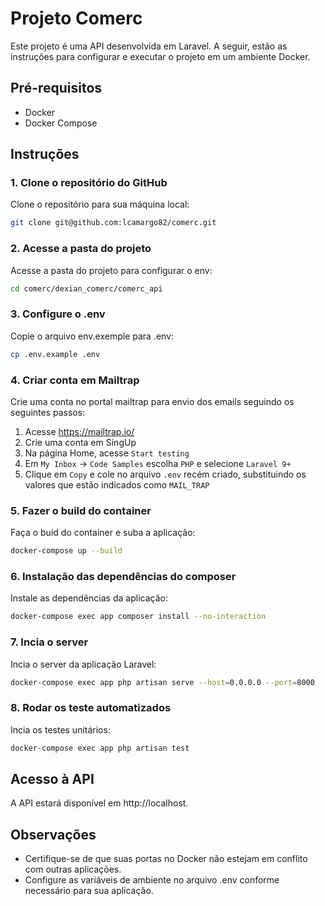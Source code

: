 # Projeto Comerc

Este projeto é uma API desenvolvida em Laravel. A seguir, estão as instruções para configurar e executar o projeto em um ambiente Docker.

## Pré-requisitos

- Docker
- Docker Compose

## Instruções

### 1. Clone o repositório do GitHub

Clone o repositório para sua máquina local:

```bash
git clone git@github.com:lcamargo82/comerc.git
```

### 2. Acesse a pasta do projeto

Acesse a pasta do projeto para configurar o env:

```bash
cd comerc/dexian_comerc/comerc_api
```

### 3. Configure o .env

Copie o arquivo env.exemple para .env:

```bash
cp .env.example .env
```

### 4. Criar conta em Mailtrap

Crie uma conta no portal mailtrap para envio dos emails seguindo os seguintes passos:

1. Acesse https://mailtrap.io/
2. Crie uma conta em SingUp
3. Na página Home, acesse `Start testing`
4. Em `My Inbox` -> `Code Samples` escolha `PHP` e selecione `Laravel 9+`
5. Clique em `Copy` e cole no arquivo `.env` recém criado, substituindo os valores que estão indicados como `MAIL_TRAP`

### 5. Fazer o build do container

Faça o buid do container e suba a aplicação:

```bash
docker-compose up --build
```

### 6. Instalação das dependências do composer

Instale as dependências da aplicação:

```bash
docker-compose exec app composer install --no-interaction
```

### 7. Incia o server

Incia o server da aplicação Laravel:
```bash
docker-compose exec app php artisan serve --host=0.0.0.0 --port=8000
```

### 8. Rodar os teste automatizados

Incia os testes unitários:
```bash
docker-compose exec app php artisan test
```

## Acesso à API
A API estará disponível em http://localhost.

## Observações
- Certifique-se de que suas portas no Docker não estejam em conflito com outras aplicações.
- Configure as variáveis de ambiente no arquivo .env conforme necessário para sua aplicação.